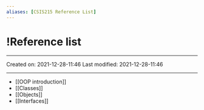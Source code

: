 ```yaml
---
aliases: [CSIS215 Reference List]
---
```

# !Reference list
___

Created on: 2021-12-28-11:46
Last modified: 2021-12-28-11:46

___
* [[OOP introduction]]
* [[Classes]]
* [[Objects]]
* [[Interfaces]]